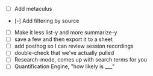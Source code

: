 - [ ] Add metaculus
- [-] Add filtering by source
- [ ] Make it less list-y and more summarize-y
- [ ] save a few and then export it to a sheet
- [ ] add posthog so I can review session recordings
- [ ] double-check that we've actually pulled
- [ ] Research-mode, comes up with search terms for you
- [ ] Quantification Engine, "how likely is \_\_\_"
